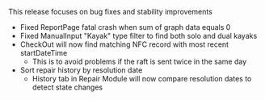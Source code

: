 This release focuses on bug fixes and stability improvements
- Fixed ReportPage fatal crash when sum of graph data equals 0
- Fixed ManualInput "Kayak" type filter to find both solo and dual kayaks
- CheckOut will now find matching NFC record with most recent startDateTime
	- This is to avoid problems if the raft is sent twice in the same day
- Sort repair history by resolution date
	- History tab in Repair Module will now compare resolution dates to detect state changes